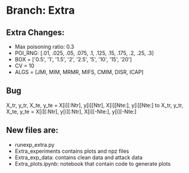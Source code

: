 # Branch: Extra


## Extra Changes:
- Max poisoning ratio: 0.3
- POI_RNG: [.01, .025, .05, .075, .1, .125, .15, .175, .2, .25, .3]
- BOX = ['0.5', '1', '1.5', '2', '2.5', '5', '10', '15', '20']
- CV = 10
- ALGS = [JMI, MIM, MRMR, MIFS, CMIM, DISR, ICAP]



## Bug

  X_tr, y_tr, X_te, y_te = X[i][:Ntr], y[i][Ntr], X[i][Nte:], y[i][Nte:]
                    to 
  X_tr, y_tr, X_te, y_te = X[i][:Ntr], y[i][:Ntr], X[i][-Nte:], y[i][-Nte:]      

## New files are:
  - runexp_extra.py
  - Extra_experiments contains plots and npz files
  - Extra_exp_data: contains clean data and attack data
  - Extra_plots.ipynb: notebook that contain code to generate plots
